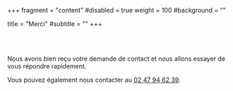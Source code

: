 +++
fragment = "content"
#disabled = true
weight = 100
#background = ""

title = "Merci"
#subtitle = ""
+++

<br>
<br>

Nous avons bien reçu votre demande de contact et nous allons essayer de vous répondre rapidement.

Vous pouvez également nous contacter au <a href="tel://024746239">02 47 94 62 39</a>.
   
